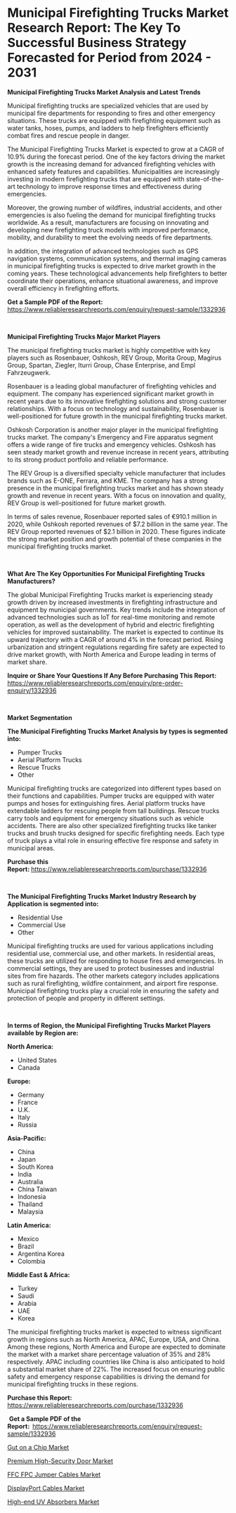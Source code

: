 <p><h1>Municipal Firefighting Trucks Market Research Report: The Key To Successful Business Strategy Forecasted for Period from 2024 - 2031</h1></p><p><strong>Municipal Firefighting Trucks Market Analysis and Latest Trends</strong></p>
<p><p>Municipal firefighting trucks are specialized vehicles that are used by municipal fire departments for responding to fires and other emergency situations. These trucks are equipped with firefighting equipment such as water tanks, hoses, pumps, and ladders to help firefighters efficiently combat fires and rescue people in danger.</p><p>The Municipal Firefighting Trucks Market is expected to grow at a CAGR of 10.9% during the forecast period. One of the key factors driving the market growth is the increasing demand for advanced firefighting vehicles with enhanced safety features and capabilities. Municipalities are increasingly investing in modern firefighting trucks that are equipped with state-of-the-art technology to improve response times and effectiveness during emergencies.</p><p>Moreover, the growing number of wildfires, industrial accidents, and other emergencies is also fueling the demand for municipal firefighting trucks worldwide. As a result, manufacturers are focusing on innovating and developing new firefighting truck models with improved performance, mobility, and durability to meet the evolving needs of fire departments.</p><p>In addition, the integration of advanced technologies such as GPS navigation systems, communication systems, and thermal imaging cameras in municipal firefighting trucks is expected to drive market growth in the coming years. These technological advancements help firefighters to better coordinate their operations, enhance situational awareness, and improve overall efficiency in firefighting efforts.</p></p>
<p><strong>Get a Sample PDF of the Report:&nbsp;</strong> <a href="https://www.reliableresearchreports.com/enquiry/request-sample/1332936">https://www.reliableresearchreports.com/enquiry/request-sample/1332936</a></p>
<p>&nbsp;</p>
<p><strong>Municipal Firefighting Trucks Major Market Players</strong></p>
<p><p>The municipal firefighting trucks market is highly competitive with key players such as Rosenbauer, Oshkosh, REV Group, Morita Group, Magirus Group, Spartan, Ziegler, Iturri Group, Chase Enterprise, and Empl Fahrzeugwerk. </p><p>Rosenbauer is a leading global manufacturer of firefighting vehicles and equipment. The company has experienced significant market growth in recent years due to its innovative firefighting solutions and strong customer relationships. With a focus on technology and sustainability, Rosenbauer is well-positioned for future growth in the municipal firefighting trucks market.</p><p>Oshkosh Corporation is another major player in the municipal firefighting trucks market. The company's Emergency and Fire apparatus segment offers a wide range of fire trucks and emergency vehicles. Oshkosh has seen steady market growth and revenue increase in recent years, attributing to its strong product portfolio and reliable performance.</p><p>The REV Group is a diversified specialty vehicle manufacturer that includes brands such as E-ONE, Ferrara, and KME. The company has a strong presence in the municipal firefighting trucks market and has shown steady growth and revenue in recent years. With a focus on innovation and quality, REV Group is well-positioned for future market growth.</p><p>In terms of sales revenue, Rosenbauer reported sales of €910.1 million in 2020, while Oshkosh reported revenues of $7.2 billion in the same year. The REV Group reported revenues of $2.1 billion in 2020. These figures indicate the strong market position and growth potential of these companies in the municipal firefighting trucks market.</p></p>
<p>&nbsp;</p>
<p><strong>What Are The Key Opportunities For Municipal Firefighting Trucks Manufacturers?</strong></p>
<p><p>The global Municipal Firefighting Trucks market is experiencing steady growth driven by increased investments in firefighting infrastructure and equipment by municipal governments. Key trends include the integration of advanced technologies such as IoT for real-time monitoring and remote operation, as well as the development of hybrid and electric firefighting vehicles for improved sustainability. The market is expected to continue its upward trajectory with a CAGR of around 4% in the forecast period. Rising urbanization and stringent regulations regarding fire safety are expected to drive market growth, with North America and Europe leading in terms of market share.</p></p>
<p><strong>Inquire or Share Your Questions If Any Before Purchasing This Report:</strong> <a href="https://www.reliableresearchreports.com/enquiry/pre-order-enquiry/1332936">https://www.reliableresearchreports.com/enquiry/pre-order-enquiry/1332936</a></p>
<p>&nbsp;</p>
<p><strong>Market Segmentation</strong></p>
<p><strong>The Municipal Firefighting Trucks Market Analysis by types is segmented into:</strong></p>
<p><ul><li>Pumper Trucks</li><li>Aerial Platform Trucks</li><li>Rescue Trucks</li><li>Other</li></ul></p>
<p><p>Municipal firefighting trucks are categorized into different types based on their functions and capabilities. Pumper trucks are equipped with water pumps and hoses for extinguishing fires. Aerial platform trucks have extendable ladders for rescuing people from tall buildings. Rescue trucks carry tools and equipment for emergency situations such as vehicle accidents. There are also other specialized firefighting trucks like tanker trucks and brush trucks designed for specific firefighting needs. Each type of truck plays a vital role in ensuring effective fire response and safety in municipal areas.</p></p>
<p><strong>Purchase this Report:&nbsp;</strong><a href="https://www.reliableresearchreports.com/purchase/1332936">https://www.reliableresearchreports.com/purchase/1332936</a></p>
<p>&nbsp;</p>
<p><strong>The Municipal Firefighting Trucks Market Industry Research by Application is segmented into:</strong></p>
<p><ul><li>Residential Use</li><li>Commercial Use</li><li>Other</li></ul></p>
<p><p>Municipal firefighting trucks are used for various applications including residential use, commercial use, and other markets. In residential areas, these trucks are utilized for responding to house fires and emergencies. In commercial settings, they are used to protect businesses and industrial sites from fire hazards. The other markets category includes applications such as rural firefighting, wildfire containment, and airport fire response. Municipal firefighting trucks play a crucial role in ensuring the safety and protection of people and property in different settings.</p></p>
<p>&nbsp;</p>
<p><strong>In terms of Region, the Municipal Firefighting Trucks Market Players available by Region are:</strong></p>
<p>
    <p> <strong> North America: </strong>
        <ul>
            <li>United States</li>
            <li>Canada</li>
        </ul>
        </p> 
    <p> <strong> Europe: </strong>
        <ul>
            <li>Germany</li>
            <li>France</li>
            <li>U.K.</li>
            <li>Italy</li>
            <li>Russia</li>
        </ul>
        </p> 
    <p> <strong> Asia-Pacific: </strong>
        <ul>
            <li>China</li>
            <li>Japan</li>
            <li>South Korea</li>
            <li>India</li>
            <li>Australia</li>
            <li>China Taiwan</li>
            <li>Indonesia</li>
            <li>Thailand</li>
            <li>Malaysia</li>
        </ul>
        </p> 
    <p> <strong> Latin America: </strong>
        <ul>
            <li>Mexico</li>
            <li>Brazil</li>
            <li>Argentina Korea</li>
            <li>Colombia</li>
        </ul>
        </p> 
    <p> <strong> Middle East & Africa: </strong>
        <ul>
            <li>Turkey</li>
            <li>Saudi</li>
            <li>Arabia</li>
            <li>UAE</li>
            <li>Korea</li>
        </ul>
    </p>
    </p>
<p><p>The municipal firefighting trucks market is expected to witness significant growth in regions such as North America, APAC, Europe, USA, and China. Among these regions, North America and Europe are expected to dominate the market with a market share percentage valuation of 35% and 28% respectively. APAC including countries like China is also anticipated to hold a substantial market share of 22%. The increased focus on ensuring public safety and emergency response capabilities is driving the demand for municipal firefighting trucks in these regions.</p></p>
<p><strong>Purchase this Report: </strong><a href="https://www.reliableresearchreports.com/purchase/1332936">https://www.reliableresearchreports.com/purchase/1332936</a></p>
<p>&nbsp;<strong>Get a Sample PDF of the Report:&nbsp;&nbsp;</strong><a href="https://www.reliableresearchreports.com/enquiry/request-sample/1332936">https://www.reliableresearchreports.com/enquiry/request-sample/1332936</a></p>
<p><strong></strong></p>
<p><p><a href="https://medium.com/@armandhilll1/gut-on-a-chip-market-insight-market-trends-growth-forecasted-from-2024-to-2031-cc6ac6296ec3">Gut on a Chip Market</a></p><p><a href="https://issuu.com/reportprime-2/docs/premium-high-security-door-market-size-2030.pptx">Premium High-Security Door Market</a></p><p><a href="https://medium.com/@armandhilll1/ffc-fpc-jumper-cables-market-size-and-market-trends-complete-industry-overview-2024-to-2031-98732ee53198">FFC FPC Jumper Cables Market</a></p><p><a href="https://medium.com/@armandhilll1/displayport-cables-market-competitive-analysis-market-trends-and-forecast-to-2031-0c3f1e468226">DisplayPort Cables Market</a></p><p><a href="https://issuu.com/reportprime-2/docs/high-end-uv-absorbers-market-size-2030.pptx">High-end UV Absorbers Market</a></p></p>